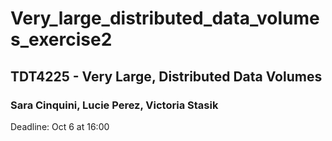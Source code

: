 # Very_large_distributed_data_volumes_exercise2
## TDT4225 - Very Large, Distributed Data Volumes
### Sara Cinquini, Lucie Perez, Victoria Stasik
Deadline: Oct 6 at 16:00
